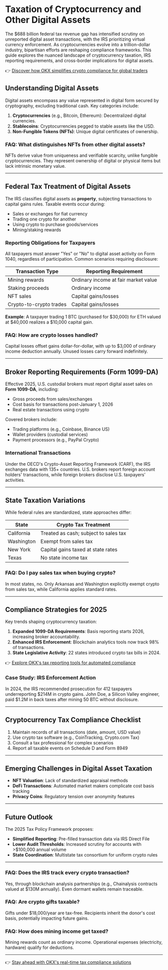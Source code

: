 # Taxation of Cryptocurrency and Other Digital Assets

The $688 billion federal tax revenue gap has intensified scrutiny on unreported digital asset transactions, with the IRS prioritizing virtual currency enforcement. As cryptocurrencies evolve into a trillion-dollar industry, bipartisan efforts are reshaping compliance frameworks. This guide explores the nuanced landscape of cryptocurrency taxation, IRS reporting requirements, and cross-border implications for digital assets.

👉 [Discover how OKX simplifies crypto compliance for global traders](https://bit.ly/okx-bonus)

## Understanding Digital Assets

Digital assets encompass any value represented in digital form secured by cryptography, excluding traditional cash. Key categories include:

1. **Cryptocurrencies** (e.g., Bitcoin, Ethereum): Decentralized digital currencies.
2. **Stablecoins**: Cryptocurrencies pegged to stable assets like the USD.
3. **Non-Fungible Tokens (NFTs)**: Unique digital certificates of ownership.

### FAQ: What distinguishes NFTs from other digital assets?
NFTs derive value from uniqueness and verifiable scarcity, unlike fungible cryptocurrencies. They represent ownership of digital or physical items but lack intrinsic monetary value.

---

## Federal Tax Treatment of Digital Assets

The IRS classifies digital assets as **property**, subjecting transactions to capital gains rules. Taxable events occur during:

- Sales or exchanges for fiat currency
- Trading one crypto for another
- Using crypto to purchase goods/services
- Mining/staking rewards

### Reporting Obligations for Taxpayers

All taxpayers must answer "Yes" or "No" to digital asset activity on Form 1040, regardless of participation. Common scenarios requiring disclosure:

| Transaction Type               | Reporting Requirement               |
|-------------------------------|-------------------------------------|
| Mining rewards                | Ordinary income at fair market value|
| Staking proceeds              | Ordinary income                   |
| NFT sales                     | Capital gains/losses              |
| Crypto-to-crypto trades       | Capital gains/losses              |

**Example**: A taxpayer trading 1 BTC (purchased for $30,000) for ETH valued at $40,000 realizes a $10,000 capital gain.

### FAQ: How are crypto losses handled?
Capital losses offset gains dollar-for-dollar, with up to $3,000 of ordinary income deduction annually. Unused losses carry forward indefinitely.

---

## Broker Reporting Requirements (Form 1099-DA)

Effective 2025, U.S. custodial brokers must report digital asset sales on **Form 1099-DA**, including:

- Gross proceeds from sales/exchanges
- Cost basis for transactions post-January 1, 2026
- Real estate transactions using crypto

Covered brokers include:

- Trading platforms (e.g., Coinbase, Binance US)
- Wallet providers (custodial services)
- Payment processors (e.g., PayPal Crypto)

### International Transactions

Under the OECD's Crypto-Asset Reporting Framework (CARF), the IRS exchanges data with 135+ countries. U.S. brokers report foreign account holders' transactions, while foreign brokers disclose U.S. taxpayers' activities.

---

## State Taxation Variations

While federal rules are standardized, state approaches differ:

| State       | Crypto Tax Treatment                 |
|------------|--------------------------------------|
| California  | Treated as cash; subject to sales tax|
| Washington  | Exempt from sales tax                |
| New York    | Capital gains taxed at state rates   |
| Texas       | No state income tax                  |

### FAQ: Do I pay sales tax when buying crypto?
In most states, no. Only Arkansas and Washington explicitly exempt crypto from sales tax, while California applies standard rates.

---

## Compliance Strategies for 2025

Key trends shaping cryptocurrency taxation:

1. **Expanded 1099-DA Requirements**: Basis reporting starts 2026, increasing broker accountability.
2. **Enhanced IRS Enforcement**: Blockchain analytics tools now track 98% of transactions.
3. **State Legislative Activity**: 22 states introduced crypto tax bills in 2024.

👉 [Explore OKX's tax reporting tools for automated compliance](https://bit.ly/okx-bonus)

### Case Study: IRS Enforcement Action
In 2024, the IRS recommended prosecution for 412 taxpayers underreporting $214M in crypto gains. John Doe, a Silicon Valley engineer, paid $1.2M in back taxes after mining 50 BTC without disclosure.

---

## Cryptocurrency Tax Compliance Checklist

1. Maintain records of all transactions (date, amount, USD value)
2. Use crypto tax software (e.g., CoinTracking, Crypto.com Tax)
3. Consult a tax professional for complex scenarios
4. Report all taxable events on Schedule D and Form 8949

---

## Emerging Challenges in Digital Asset Taxation

- **NFT Valuation**: Lack of standardized appraisal methods
- **DeFi Transactions**: Automated market makers complicate cost basis tracking
- **Privacy Coins**: Regulatory tension over anonymity features

---

## Future Outlook

The 2025 Tax Policy Framework proposes:

- **Simplified Reporting**: Pre-filled transaction data via IRS Direct File
- **Lower Audit Thresholds**: Increased scrutiny for accounts with >$100,000 annual volume
- **State Coordination**: Multistate tax consortium for uniform crypto rules

---

### FAQ: Does the IRS track every crypto transaction?
Yes, through blockchain analysis partnerships (e.g., Chainalysis contracts valued at $130M annually). Even dormant wallets remain traceable.

### FAQ: Are crypto gifts taxable?
Gifts under $18,000/year are tax-free. Recipients inherit the donor's cost basis, potentially impacting future gains.

### FAQ: How does mining income get taxed?
Mining rewards count as ordinary income. Operational expenses (electricity, hardware) qualify for deductions.

---

👉 [Stay ahead with OKX's real-time tax compliance solutions](https://bit.ly/okx-bonus)